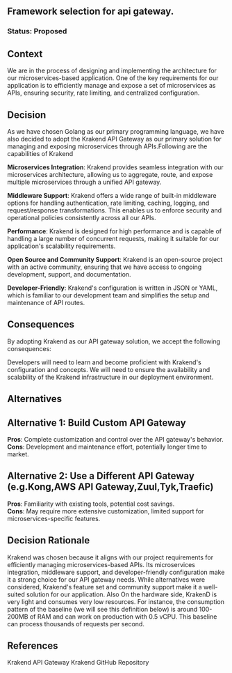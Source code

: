 ## Framework selection for api gateway.

### Status: Proposed

## Context
We are in the process of designing and implementing the architecture for our microservices-based application. One of the key requirements for our application is to efficiently manage and expose a set of microservices as APIs, ensuring security, rate limiting, and centralized configuration.

## Decision
As we have chosen Golang as our primary programming language, we have also decided to adopt the Krakend API Gateway as our primary solution for managing and exposing microservices through APIs.Following are the capabilities of Krakend

**Microservices Integration**: Krakend provides seamless integration with our microservices architecture, allowing us to aggregate, route, and expose multiple microservices through a unified API gateway.

**Middleware Support**: Krakend offers a wide range of built-in middleware options for handling authentication, rate limiting, caching, logging, and request/response transformations. This enables us to enforce security and operational policies consistently across all our APIs.

**Performance**: Krakend is designed for high performance and is capable of handling a large number of concurrent requests, making it suitable for our application's scalability requirements.

**Open Source and Community Support**: Krakend is an open-source project with an active community, ensuring that we have access to ongoing development, support, and documentation.

**Developer-Friendly**: Krakend's configuration is written in JSON or YAML, which is familiar to our development team and simplifies the setup and maintenance of API routes.

## Consequences
By adopting Krakend as our API gateway solution, we accept the following consequences:

Developers will need to learn and become proficient with Krakend's configuration and concepts.
We will need to ensure the availability and scalability of the Krakend infrastructure in our deployment environment.
## Alternatives
## Alternative 1: Build Custom API Gateway
**Pros**: Complete customization and control over the API gateway's behavior.  
**Cons**: Development and maintenance effort, potentially longer time to market.

## Alternative 2: Use a Different API Gateway (e.g.Kong,AWS API Gateway,Zuul,Tyk,Traefic)
**Pros**: Familiarity with existing tools, potential cost savings.  
**Cons**: May require more extensive customization, limited support for microservices-specific features.

## Decision Rationale
Krakend was chosen because it aligns with our project requirements for efficiently managing microservices-based APIs. Its microservices integration, middleware support, and developer-friendly configuration make it a strong choice for our API gateway needs. While alternatives were considered, Krakend's feature set and community support make it a well-suited solution for our application. Also On the hardware side, KrakenD is very light and consumes very low resources. For instance, the consumption pattern of the baseline (we will see this definition below) is around 100-200MB of RAM and can work on production with 0.5 vCPU. This baseline can process thousands of requests per second.

## References
Krakend API Gateway
Krakend GitHub Repository
